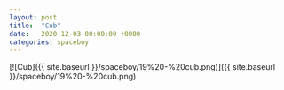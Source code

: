 ```yaml
---
layout: post
title:  "Cub"
date:   2020-12-03 00:00:00 +0000
categories: spaceboy
---
```


[![Cub]({{ site.baseurl }}/spaceboy/19%20-%20cub.png)]({{ site.baseurl }}/spaceboy/19%20-%20cub.png)

